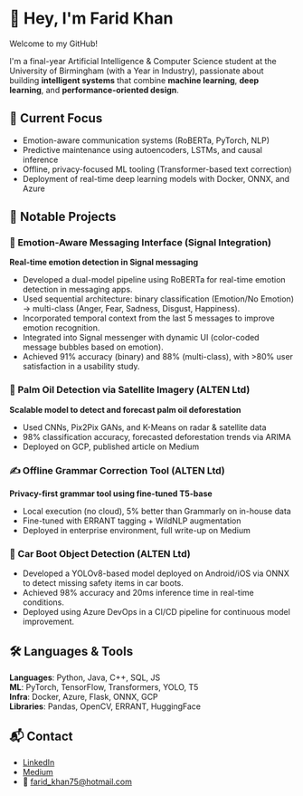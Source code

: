 # 👋 Hey, I'm Farid Khan

Welcome to my GitHub!

I'm a final-year Artificial Intelligence & Computer Science student at the University of Birmingham (with a Year in Industry), passionate about building **intelligent systems** that combine **machine learning**, **deep learning**, and **performance-oriented design**.

## 🔬 Current Focus

- Emotion-aware communication systems (RoBERTa, PyTorch, NLP)
- Predictive maintenance using autoencoders, LSTMs, and causal inference
- Offline, privacy-focused ML tooling (Transformer-based text correction)
- Deployment of real-time deep learning models with Docker, ONNX, and Azure

## 📌 Notable Projects


### 🧠 Emotion-Aware Messaging Interface (Signal Integration)
**Real-time emotion detection in Signal messaging**
- Developed a dual-model pipeline using RoBERTa for real-time emotion detection in messaging apps.
- Used sequential architecture: binary classification (Emotion/No Emotion) → multi-class (Anger, Fear, Sadness, Disgust, Happiness).
- Incorporated temporal context from the last 5 messages to improve emotion recognition.
- Integrated into Signal messenger with dynamic UI (color-coded message bubbles based on emotion).
- Achieved 91% accuracy (binary) and 88% (multi-class), with >80% user satisfaction in a usability study.

### 🌱 Palm Oil Detection via Satellite Imagery (ALTEN Ltd)
**Scalable model to detect and forecast palm oil deforestation**
- Used CNNs, Pix2Pix GANs, and K-Means on radar & satellite data
- 98% classification accuracy, forecasted deforestation trends via ARIMA
- Deployed on GCP, published article on Medium

### ✍️ Offline Grammar Correction Tool (ALTEN Ltd)
**Privacy-first grammar tool using fine-tuned T5-base**
- Local execution (no cloud), 5% better than Grammarly on in-house data
- Fine-tuned with ERRANT tagging + WildNLP augmentation
- Deployed in enterprise environment, full write-up on Medium

### 🚗 Car Boot Object Detection (ALTEN Ltd)

- Developed a YOLOv8-based model deployed on Android/iOS via ONNX to detect missing safety items in car boots.
- Achieved 98% accuracy and 20ms inference time in real-time conditions.
- Deployed using Azure DevOps in a CI/CD pipeline for continuous model improvement.

## 🛠️ Languages & Tools

**Languages**: Python, Java, C++, SQL, JS  
**ML**: PyTorch, TensorFlow, Transformers, YOLO, T5  
**Infra**: Docker, Azure, Flask, ONNX, GCP  
**Libraries**: Pandas, OpenCV, ERRANT, HuggingFace  

## 📬 Contact

- [LinkedIn](https://linkedin.com/in/faridmkhan)
- [Medium](https://medium.com/@farid_khan75)
- 📧 farid_khan75@hotmail.com